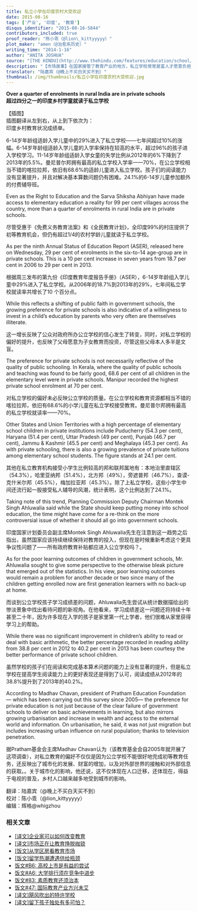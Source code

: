 ```yaml
---
title: 私立小学在印度农村大受欢迎
date: 2015-08-16
tags: ['产业', '印度', '教育']
disqus_identifier: "2015-08-16-5844"
contributors_included: true
proof_reader: "陈小乖（@lion\_kittyyyyy）"
plot_maker: "amen（@治愈系历史）"
writing_time: "2014-1-16"
author: "ANITA JOSHUA"
source: "[THE HINDU](http://www.thehindu.com/features/education/school/over-a-quarter-of-enrolments-in-rural-india-are-in-private-schools/article5580441.ece)"
description: "【市场故事】在国家接管了教育产业的地方，私立学校常常是富人才愿意负担的奢侈品，然而在印度农村这个以贫穷著称的地方，私立小学却广受欢迎，平均有30%的家长选择私立学校，比例最高的邦达到70%，而且，这看来并不是因为公立教育普及不足……"
translator: "陆嘉宾（@晚上不买白天买不到）"
thumbnail: /img/thumbnails/私立小学在印度农村大受欢迎.jpg
---
```


**Over a quarter of enrolments in rural India are in private schools**  
**超过四分之一的印度乡村学童就读于私立学校**

【插图】  
插图翻译从左到右，从上到下依次为：  
印度乡村教育状况成绩单。

6-14岁年龄组适龄入学儿童中的29%进入了私立学校——七年间超过10%的涨幅。6-14岁年龄组适龄入学儿童的入学率保持在较高的水平，超过96%的孩子进入学校学习。11-14岁年龄组适龄入学女童的失学比例从2012年的6%下降到了2013年的5.5%。曼尼普尔邦拥有最高的私立学校入学率——70%，在公立学校相当不错的喀拉拉邦，依旧有68.6%的适龄儿童进入私立学校。孩子们的阅读能力没有显著提升，并且对解决基本算数问题仍有困难。24.1%的6-14岁儿童参加额外的付费辅导班。

Even as the Right to Education and the Sarva Shiksha Abhiyan have made access to elementary education a reality for 99 per cent villages across the country, more than a quarter of enrolments in rural India are in private schools.

尽管受惠于《免费义务教育法案》和《全民教育计划》，全印度99%的村庄提供了初等教育机会，但仍有超过1/4的农村学龄儿童就读于私立学校。

As per the ninth Annual Status of Education Report (ASER), released here on Wednesday, 29 per cent of enrolments in the six-to-14 age-group are in private schools. This is a 10 per cent increase in seven years from 18.7 per cent in 2006 to 29 per cent in 2013.

根据周三发布的第九份《印度教育年度报告手册》（ASER），6-14岁年龄组入学儿童中29%进入了私立学校。从2006年的18.7%到2013年的29%，七年间私立学校就读率共增长了10 个百分点。

While this reflects a shifting of public faith in government schools, the growing preference for private schools is also indicative of a willingness to invest in a child’s education by parents who very often are themselves illiterate.

这一增长反映了公众对政府所办公立学校的信心发生了转变，同时，对私立学校的偏好的提升，也反映了父母愿意为子女教育而投资，尽管这些父母本人多半是文盲。

The preference for private schools is not necessarily reflective of the quality of public schooling. In Kerala, where the quality of public schools and teaching was found to be fairly good, 68.6 per cent of all children in the elementary level were in private schools. Manipur recorded the highest private school enrolment at 70 per cent.

对私立学校的偏好未必反映公立学校的质量。在公立学校和教育资源都相当不错的喀拉拉邦，依旧有68.6%的小学儿童在私立学校接受教育。曼尼普尔邦拥有最高的私立学校就读率——70%。

Other States and Union Territories with a high percentage of elementary school children in private institutions include Puducherry (54.3 per cent), Haryana (51.4 per cent), Uttar Pradesh (49 per cent), Punjab (46.7 per cent), Jammu & Kashmir (45.5 per cent) and Meghalaya (45.3 per cent). As with private schooling, there is also a growing prevalence of private tuitions among elementary school students. The figure stands at 24.1 per cent.

其他在私立教育机构接受小学生比例较高的邦和联邦属地有：本地治里直辖区（54.3%），哈里亚纳邦（51.4%），北方邦（49%），旁遮普邦（46.7%），查谟-克什米尔邦（45.5%），梅加拉亚邦（45.3%）。除了上私立学校，这些小学生中间还流行起一股接受私人辅导的风潮，统计表明，这个比例达到了24.1%。

Taking note of this trend, Planning Commission Deputy Chairman Montek Singh Ahluwalia said while the State should keep putting money into school education, the time might have come for a re-think on the more controversial issue of whether it should all go into government schools.

印度国家计划委员会副主席Montek Singh Ahluwalia先生在注意到这一趋势之后指出，虽然国家应该持续继续保持对教育的投入，但现在是时候重新考虑这个更具争议性问题了——所有政府教育补贴都应进入公立学校吗？。

As for the poor learning outcomes of children in government schools, Mr. Ahluwalia sought to give some perspective to the otherwise bleak picture that emerged out of the statistics. In his view, poor learning outcomes would remain a problem for another decade or two since many of the children getting enrolled now are first generation learners with no back-up at home.

而谈到公立学校孩子学习成绩差的问题，Ahluwalia先生尝试从统计数据描绘出的惨淡景象中找出看待问题的新视角。在他看来，学习成绩差这一问题还将持续十年甚至二十年，因为许多现在入学的孩子是家里第一代上学者，他们很难从家里获得学习上的帮助。

While there was no significant improvement in children’s ability to read or deal with basic arithmetic, the better percentage recorded in reading ability from 38.8 per cent in 2012 to 40.2 per cent in 2013 has been courtesy the better performance of private school children.

虽然学校的孩子们在阅读和完成基本算术问题的能力上没有显著的提升，但是私立学校在提高学生阅读能力上的更好表现还是得到了认可，阅读成绩从2012年的38.8%提升到了2013年的40.2%。

According to Madhav Chavan, president of Pratham Education Foundation — which has been carrying out this survey since 2005— the preference for private education is not just because of the clear failure of government schools to deliver on basic achievements in learning, but also mirrors growing urbanisation and increase in wealth and access to the external world and information. On urbanisation, he said, it was not just migration but includes increasing urban influence on rural population; thanks to television penetration.

据Pratham基金会主席Madhav Chavan认为（该教育基金会自2005年就开展了这项调查），对私立教育的偏好不仅仅是因为公立学校不能很好地完成初等教育任务，还反映出了城市化的发展、财富的增加，以及对外部世界的接触和对外部信息的获取。。关于城市化的影响，他还说，这不仅体现在人口迁移，还体现在，得益于电视的普及，乡村人口越来越多地受到城市的影响。


翻译：陆嘉宾（@晚上不买白天买不到）  
校对：陈小乖（@lion\_kittyyyyy）  
编辑：辉格@whigzhou


### 相关文章

* [[译文]企业家可以如何改变教育](https://headsalon.org/archives/7525.html "[译文]企业家可以如何改变教育")
* [[译文]市场正在让教育挣脱枷锁](https://headsalon.org/archives/6008.html "[译文]市场正在让教育挣脱枷锁")
* [[饭文]从学区房看教育市场](https://headsalon.org/archives/4573.html "[饭文]从学区房看教育市场")
* [[饭文]留学热潮遭遇供给瓶颈](https://headsalon.org/archives/3951.html "[饭文]留学热潮遭遇供给瓶颈")
* [饭文#B6: 高校上市是有益的尝试](https://headsalon.org/archives/380.html "饭文#B6: 高校上市是有益的尝试")
* [饭文#A6: 大学排行须在竞争中进步](https://headsalon.org/archives/400.html "饭文#A6: 大学排行须在竞争中进步")
* [饭文#83: 素质教育还须治本](https://headsalon.org/archives/474.html "饭文#83: 素质教育还须治本")
* [饭文#47: 国际教育产业方兴未艾](https://headsalon.org/archives/608.html "饭文#47: 国际教育产业方兴未艾")
* [[译文]飓风吹出的特许学校](https://headsalon.org/archives/7547.html "[译文]飓风吹出的特许学校")
* [[译文]留下孩子独处有多可怕？](https://headsalon.org/archives/7513.html "[译文]留下孩子独处有多可怕？")
